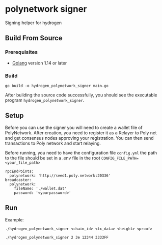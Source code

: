 <h1> polynetwork signer </h1>

Signing helper for hydrogen

## Build From Source

### Prerequisites

- [Golang](https://golang.org/doc/install) version 1.14 or later

### Build

```shell
go build -o hydrogen_polynetwork_signer main.go
```

After building the source code successfully, you should see the executable program `hydrogen_polynetwork_signer`.

## Setup

Before you can use the signer you will need to create a wallet file of PolyNetwork. After creation, you need to register
it as a Relayer to Poly net and get consensus nodes approving your registration. You can then send transactions to Poly
network and start relaying.

Before running, you need to have the configuration file `config.yml`
the path to the file should be set in a .env file in the root
`CONFIG_FILE_PATH=<your_file_path>`

```
rpcEndPoints:
  polynetwork: 'http://seed1.poly.network:20336'
broadcaster:
  polynetwork:
    fileName: './wallet.dat'
    password: '<yourpassword>'
```

## Run

Example:


```shell
./hydrogen_polynetwork_signer <chain_id> <tx_data> <height> <proof>
```

```shell
./hydrogen_polynetwork_signer 2 3e 12344 3333FF
```
